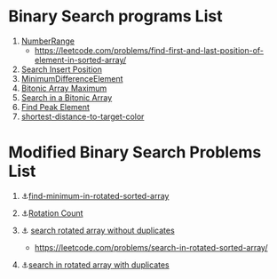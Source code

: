 # Binary Search programs List 
1. [NumberRange](https://github.com/MeSabya/LeetCodeProgramsInPython/tree/master/BinarySerach/NumberRange)
   - https://leetcode.com/problems/find-first-and-last-position-of-element-in-sorted-array/ 
2. [Search Insert Position](https://github.com/MeSabya/LeetCodeProgramsInPython/tree/master/BinarySerach/SearchInsertPosn)
3. [MinimumDifferenceElement](https://github.com/MeSabya/LeetCodeProgramsInPython/blob/master/BinarySerach/MinimumDifferenceElement.py)
4. [Bitonic Array Maximum](https://www.educative.io/courses/grokking-the-coding-interview/RMyRR6wZoYK)
5. [Search in a Bitonic Array](https://www.educative.io/courses/grokking-the-coding-interview/7n3BlOvqW0r)
6. [Find Peak Element](https://leetcode.com/problems/find-peak-element/)
7. [shortest-distance-to-target-color](https://www.goodtecher.com/leetcode-1182-shortest-distance-to-target-color/)

# Modified Binary Search Problems List  
1. ⚓[find-minimum-in-rotated-sorted-array](https://leetcode.com/problems/find-minimum-in-rotated-sorted-array/submissions/)
2. ⚓[Rotation Count](https://leetcode.com/problems/find-minimum-in-rotated-sorted-array/submissions/)
3. :anchor: [search rotated array without duplicates](https://github.com/MeSabya/LeetCodeProgramsInPython/blob/master/BinarySerach/search_rotated_array.py)
   - https://leetcode.com/problems/search-in-rotated-sorted-array/

4. :anchor:[search in rotated array with duplicates](https://github.com/MeSabya/LeetCodeProgramsInPython/blob/master/BinarySerach/search_rotated_with_duplicates.py)
